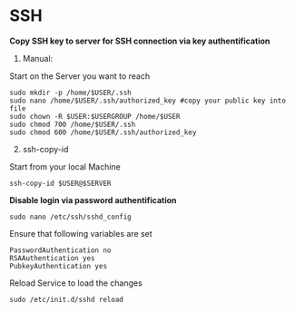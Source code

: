 # SSH

**Copy SSH key to server for SSH connection via key authentification**

1. Manual:

Start on the Server you want to reach

	sudo mkdir -p /home/$USER/.ssh
	sudo nano /home/$USER/.ssh/authorized_key #copy your public key into file
	sudo chown -R $USER:$USERGROUP /home/$USER
	sudo chmod 700 /home/$USER/.ssh
	sudo chmod 600 /home/$USER/.ssh/authorized_key

2. ssh-copy-id

Start from your local Machine

	ssh-copy-id $USER@$SERVER

**Disable login via password authentification**

	sudo nano /etc/ssh/sshd_config

Ensure that following variables are set

	PasswordAuthentication no
	RSAAuthentication yes
	PubkeyAuthentication yes

Reload Service to load the changes

	sudo /etc/init.d/sshd reload
